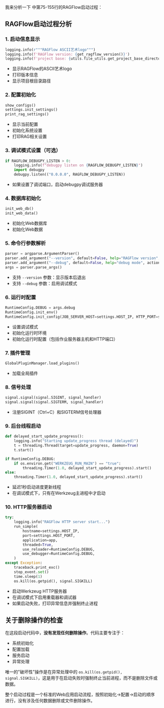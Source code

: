 


          
我来分析一下 <mcfile name="ragflow_server.py" path="/Users/yangcailu/chengtay_code/ragflow/api/ragflow_server.py"></mcfile> 中第75-155行的RAGFlow启动过程：

## RAGFlow启动过程分析

### 1. 启动信息显示
```python
logging.info(r"""RAGFlow ASCII艺术logo""")
logging.info(f'RAGFlow version: {get_ragflow_version()}')
logging.info(f'project base: {utils.file_utils.get_project_base_directory()}')
```
- 显示RAGFlow的ASCII艺术logo
- 打印版本信息
- 显示项目根目录路径

### 2. 配置初始化
```python
show_configs()
settings.init_settings()
print_rag_settings()
```
- 显示当前配置
- 初始化系统设置
- 打印RAG相关设置

### 3. 调试模式设置（可选）
```python
if RAGFLOW_DEBUGPY_LISTEN > 0:
    logging.info(f"debugpy listen on {RAGFLOW_DEBUGPY_LISTEN}")
    import debugpy
    debugpy.listen(("0.0.0.0", RAGFLOW_DEBUGPY_LISTEN))
```
- 如果设置了调试端口，启动debugpy调试服务器

### 4. 数据库初始化
```python
init_web_db()
init_web_data()
```
- 初始化Web数据库
- 初始化Web数据

### 5. 命令行参数解析
```python
parser = argparse.ArgumentParser()
parser.add_argument("--version", default=False, help="RAGFlow version", action="store_true")
parser.add_argument("--debug", default=False, help="debug mode", action="store_true")
args = parser.parse_args()
```
- 支持 `--version` 参数：显示版本后退出
- 支持 `--debug` 参数：启用调试模式

### 6. 运行时配置
```python
RuntimeConfig.DEBUG = args.debug
RuntimeConfig.init_env()
RuntimeConfig.init_config(JOB_SERVER_HOST=settings.HOST_IP, HTTP_PORT=settings.HOST_PORT)
```
- 设置调试模式
- 初始化运行时环境
- 初始化运行时配置（包括作业服务器主机和HTTP端口）

### 7. 插件管理
```python
GlobalPluginManager.load_plugins()
```
- 加载全局插件

### 8. 信号处理
```python
signal.signal(signal.SIGINT, signal_handler)
signal.signal(signal.SIGTERM, signal_handler)
```
- 注册SIGINT（Ctrl+C）和SIGTERM信号处理器

### 9. 后台线程启动
```python
def delayed_start_update_progress():
    logging.info("Starting update_progress thread (delayed)")
    t = threading.Thread(target=update_progress, daemon=True)
    t.start()

if RuntimeConfig.DEBUG:
    if os.environ.get("WERKZEUG_RUN_MAIN") == "true":
        threading.Timer(1.0, delayed_start_update_progress).start()
else:
    threading.Timer(1.0, delayed_start_update_progress).start()
```
- 延迟1秒启动进度更新线程
- 在调试模式下，只有在Werkzeug主进程中才启动

### 10. HTTP服务器启动
```python
try:
    logging.info("RAGFlow HTTP server start...")
    run_simple(
        hostname=settings.HOST_IP,
        port=settings.HOST_PORT,
        application=app,
        threaded=True,
        use_reloader=RuntimeConfig.DEBUG,
        use_debugger=RuntimeConfig.DEBUG,
    )
except Exception:
    traceback.print_exc()
    stop_event.set()
    time.sleep(1)
    os.kill(os.getpid(), signal.SIGKILL)
```
- 启动Werkzeug HTTP服务器
- 在调试模式下启用重载器和调试器
- 如果启动失败，打印异常信息并强制终止进程

## 关于删除操作的检查

在这段启动代码中，**没有发现任何删除操作**。代码主要专注于：
- 系统初始化
- 配置加载
- 服务启动
- 异常处理

唯一的"破坏性"操作是在异常处理中的 `os.kill(os.getpid(), signal.SIGKILL)`，这是用于在启动失败时强制终止当前进程，而不是删除文件或数据。

整个启动过程是一个标准的Web应用启动流程，按照初始化→配置→启动的顺序进行，没有涉及任何数据删除或文件删除操作。
        